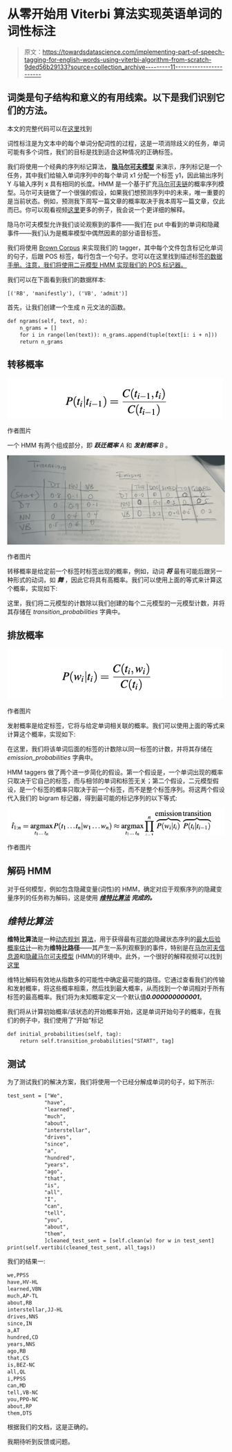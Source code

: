 # 从零开始用 Viterbi 算法实现英语单词的词性标注

> 原文：<https://towardsdatascience.com/implementing-part-of-speech-tagging-for-english-words-using-viterbi-algorithm-from-scratch-9ded56b29133?source=collection_archive---------11----------------------->

## 词类是句子结构和意义的有用线索。以下是我们识别它们的方法。

本文的完整代码可以在[这里](https://github.com/cleopatra27/pos_tagging_viterbi)找到

词性标注是为文本中的每个单词分配词性的过程，这是一项消除歧义的任务，单词可能有多个词性，我们的目标是找到适合这种情况的正确标签。

我们将使用一个经典的序列标记算法， [**隐马尔可夫模型**](https://en.wikipedia.org/wiki/Hidden_Markov_model) 来演示，序列标记是一个任务，其中我们给输入单词序列中的每个单词 x1 分配一个标签 y1，因此输出序列 Y 与输入序列 x 具有相同的长度。HMM 是一个基于扩充[马尔可夫链](https://en.wikipedia.org/wiki/Markov_chain)的概率序列模型。马尔可夫链做了一个很强的假设，如果我们想预测序列中的未来，唯一重要的是当前状态。例如，预测我下周写一篇文章的概率取决于我本周写一篇文章，仅此而已。你可以观看视频[这里](https://www.youtube.com/watch?v=fX5bYmnHqqE&t=15s)更多的例子，我会说一个更详细的解释。

隐马尔可夫模型允许我们谈论观察到的事件——我们在 put 中看到的单词和隐藏事件——我们认为是概率模型中偶然因素的部分语音标签。

我们将使用 [Brown Corpus](https://en.wikipedia.org/wiki/Brown_Corpus) 来实现我们的 tagger，其中每个文件包含标记化单词的句子，后跟 POS 标签，每行包含一个句子。您可以在这里找到描述标签[的数据手册。注意，我们将使用二元模型 HMM 实现我们的 POS 标记器。](http://korpus.uib.no/icame/manuals/BROWN/INDEX.HTM)

我们可以在下面看到我们的数据样本:

```
[('RB', 'manifestly'), ('VB', 'admit')]
```

首先，让我们创建一个生成 n 元文法的函数。

```
def ngrams(self, text, n):
    n_grams = []
    for i in range(len(text)): n_grams.append(tuple(text[i: i + n]))
    return n_grams
```

## 转移概率

![](img/568d478e36dcd782764bd5f84361c80e.png)

作者图片

一个 HMM 有两个组成部分，即 ***跃迁概率*** *A* 和 ***发射概率*** *B* 。

![](img/2e564bc0812a5fd3c89429de5b1b7425.png)

作者图片

转移概率是给定前一个标签时标签出现的概率，例如，动词 ***将*** 最有可能后跟另一种形式的动词，如 ***舞*** ，因此它将具有高概率。我们可以使用上面的等式来计算这个概率，实现如下:

这里，我们将二元模型的计数除以我们创建的每个二元模型的一元模型计数，并将其存储在 *transition_probabilities* 字典中。

## 排放概率

![](img/90f820a00dfbc6ea1c36aea4bb1722cc.png)

作者图片

发射概率是给定标签，它将与给定单词相关联的概率。我们可以使用上面的等式来计算这个概率，实现如下:

在这里，我们将该单词后面的标签的计数除以同一标签的计数，并将其存储在 *emission_probabilities* 字典中。

HMM taggers 做了两个进一步简化的假设。第一个假设是，一个单词出现的概率只取决于它自己的标签，而与相邻的单词和标签无关；第二个假设，二元模型假设，是一个标签的概率只取决于前一个标签，而不是整个标签序列。将这两个假设代入我们的 bigram 标记器，得到最可能的标记序列的以下等式:

![](img/e32b9be8a1dac3a0aa5a6f73246a98bf.png)

作者图片

## 解码 HMM

对于任何模型，例如包含隐藏变量(词性)的 HMM，确定对应于观察序列的隐藏变量序列的任务称为解码，这是使用 [***维特比算法***](https://en.wikipedia.org/wiki/Viterbi_algorithm) ***完成的。***

## ***维特比算法***

**维特比算法**是一种[动态规划](https://en.wikipedia.org/wiki/Dynamic_programming) [算法](https://en.wikipedia.org/wiki/Algorithm)，用于获得最有[可能的](https://en.wikipedia.org/wiki/Likelihood_function)隐藏状态序列的[最大后验概率估计](https://en.wikipedia.org/wiki/Maximum_a_posteriori_estimation)—称为**维特比路径**——其产生一系列观察到的事件，特别是在[马尔可夫信息源](https://en.wikipedia.org/wiki/Markov_information_source)和[隐藏马尔可夫模型](https://en.wikipedia.org/wiki/Hidden_Markov_model) (HMM)的环境中。此外，一个很好的解释视频可以找到[这里](https://www.youtube.com/watch?v=IqXdjdOgXPM&t=498s)

维特比解码有效地从指数多的可能性中确定最可能的路径。它通过查看我们的传输和发射概率，将这些概率相乘，然后找到最大概率，从而找到一个单词相对于所有标签的最高概率。我们将为未知概率定义一个默认值***0.000000000001***。

我们将从计算初始概率/该状态的开始概率开始，这是单词开始句子的概率，在我们的例子中，我们使用了“开始”标记

```
def initial_probabilities(self, tag):
    return self.transition_probabilities["START", tag]
```

## **测试**

为了测试我们的解决方案，我们将使用一个已经分解成单词的句子，如下所示:

```
test_sent = ["We",
            "have",
            "learned",
            "much",
            "about",
            "interstellar",
            "drives",
            "since",
            "a",
            "hundred",
            "years",
            "ago",
            "that",
            "is",
            "all",
            "I",
            "can",
            "tell",
            "you",
            "about",
            "them",
            ]cleaned_test_sent = [self.clean(w) for w in test_sent]
print(self.vertibi(cleaned_test_sent, all_tags))
```

我们的结果一:

```
we,PPSS
have,HV-HL
learned,VBN
much,AP-TL
about,RB
interstellar,JJ-HL
drives,NNS
since,IN
a,AT
hundred,CD
years,NNS
ago,RB
that,CS
is,BEZ-NC
all,QL
i,PPSS
can,MD
tell,VB-NC
you,PPO-NC
about,RP
them,DTS
```

根据我们的文档，这是正确的。

我期待听到反馈或问题。